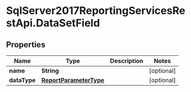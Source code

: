 # SqlServer2017ReportingServicesRestApi.DataSetField

## Properties
Name | Type | Description | Notes
------------ | ------------- | ------------- | -------------
**name** | **String** |  | [optional] 
**dataType** | [**ReportParameterType**](ReportParameterType.md) |  | [optional] 


